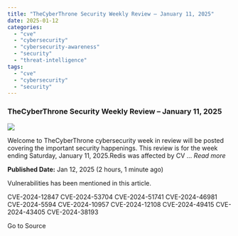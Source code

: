 ```yaml
---
title: "TheCyberThrone Security Weekly Review – January 11, 2025"
date: 2025-01-12
categories: 
  - "cve"
  - "cybersecurity"
  - "cybersecurity-awareness"
  - "security"
  - "threat-intelligence"
tags: 
  - "cve"
  - "cybersecurity"
  - "security"
---
```


### TheCyberThrone Security Weekly Review – January 11, 2025

![](https://upload.cvefeed.io/news/23679/thumbnail.jpg)

Welcome to TheCyberThrone cybersecurity week in review will be posted covering the important security happenings. This review is for the week ending Saturday, January 11, 2025.Redis was affected by CV ... _Read more_

**Published Date:** Jan 12, 2025 (2 hours, 1 minute ago)

Vulnerabilities has been mentioned in this article.

CVE-2024-12847 CVE-2024-53704 CVE-2024-51741 CVE-2024-46981 CVE-2024-5594 CVE-2024-10957 CVE-2024-12108 CVE-2024-49415 CVE-2024-43405 CVE-2024-38193

Go to Source
